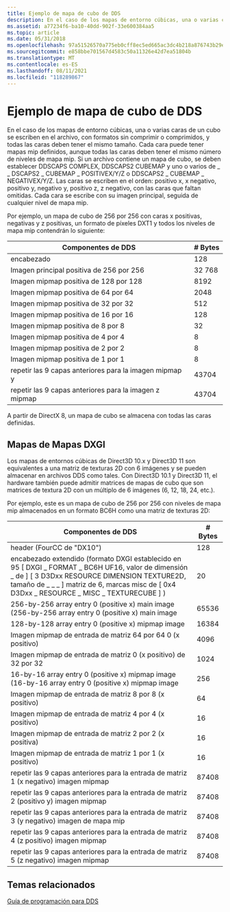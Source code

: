 ```yaml
---
title: Ejemplo de mapa de cubo de DDS
description: En el caso de los mapas de entorno cúbicas, una o varias caras de un cubo se escriben en el archivo, con formatos sin comprimir o comprimidos, y todas las caras deben tener el mismo tamaño.
ms.assetid: a77234f6-ba10-40dd-902f-33e600384aa5
ms.topic: article
ms.date: 05/31/2018
ms.openlocfilehash: 97a51526570a775eb0cff8ec5ed665ac3dc4b218a876743b29e983bd9c03e9ac
ms.sourcegitcommit: e858bbe701567d4583c50a11326e42d7ea51804b
ms.translationtype: MT
ms.contentlocale: es-ES
ms.lasthandoff: 08/11/2021
ms.locfileid: "118289867"
---
```

# <a name="dds-cube-map-example"></a>Ejemplo de mapa de cubo de DDS

En el caso de los mapas de entorno cúbicas, una o varias caras de un cubo se escriben en el archivo, con formatos sin comprimir o comprimidos, y todas las caras deben tener el mismo tamaño. Cada cara puede tener mapas mip definidos, aunque todas las caras deben tener el mismo número de niveles de mapa mip. Si un archivo contiene un mapa de cubo, se deben establecer DDSCAPS COMPLEX, DDSCAPS2 CUBEMAP y uno o varios de \_ \_ DSCAPS2 \_ CUBEMAP \_ POSITIVEX/Y/Z o DDSCAPS2 \_ CUBEMAP \_ NEGATIVEX/Y/Z. Las caras se escriben en el orden: positivo x, x negativo, positivo y, negativo y, positivo z, z negativo, con las caras que faltan omitidas. Cada cara se escribe con su imagen principal, seguida de cualquier nivel de mapa mip.

Por ejemplo, un mapa de cubo de 256 por 256 con caras x positivas, negativas y z positivas, un formato de píxeles DXT1 y todos los niveles de mapa mip contendrán lo siguiente:



| Componentes de DDS                                      | \# Bytes |
|-----------------------------------------------------|----------|
| encabezado                                              | 128      |
| Imagen principal positiva de 256 por 256                    | 32 768    |
| Imagen mipmap positiva de 128 por 128                  | 8192     |
| Imagen mipmap positiva de 64 por 64                    | 2048     |
| Imagen mipmap positiva de 32 por 32                    | 512      |
| Imagen mipmap positiva de 16 por 16                    | 128      |
| Imagen mipmap positiva de 8 por 8                      | 32       |
| Imagen mipmap positiva de 4 por 4                      | 8        |
| Imagen mipmap positiva de 2 por 2                      | 8        |
| Imagen mipmap positiva de 1 por 1                      | 8        |
| repetir las 9 capas anteriores para la imagen mipmap y | 43704    |
| repetir las 9 capas anteriores para la imagen z mipmap | 43704    |



 

A partir de DirectX 8, un mapa de cubo se almacena con todas las caras definidas.

## <a name="dxgi-cube-maps"></a>Mapas de Mapas DXGI

Los mapas de entornos cúbicas de Direct3D 10.x y Direct3D 11 son equivalentes a una matriz de texturas 2D con 6 imágenes y se pueden almacenar en archivos DDS como tales. Con Direct3D 10.1 y Direct3D 11, el hardware también puede admitir matrices de mapas de cubo que son matrices de textura 2D con un múltiplo de 6 imágenes (6, 12, 18, 24, etc.).

Por ejemplo, este es un mapa de cubo de 256 por 256 con niveles de mapa mip almacenados en un formato BC6H como una matriz de texturas 2D:



| Componentes de DDS                                                                                                                                                                                                  | \# Bytes |
|-----------------------------------------------------------------------------------------------------------------------------------------------------------------------------------------------------------------|----------|
| header (FourCC de "DX10")                                                                                                                                                                                       | 128      |
| encabezado extendido (formato DXGI establecido en 95 \[ DXGI \_ FORMAT \_ BC6H UF16, valor de dimensión \_ de \] \[ 3 D3Dxx RESOURCE DIMENSION TEXTURE2D, tamaño de \_ \_ \_ \] matriz de 6, marcas misc de \[ 0x4 D3Dxx \_ RESOURCE \_ MISC \_ TEXTURECUBE \] ) | 20       |
| 256-by-256 array entry 0 (positive x) main image (256-by-256 array entry 0 (positive x) main image                                                                                                                                                                | 65536    |
| 128-by-128 array entry 0 (positive x) mipmap image                                                                                                                                                              | 16384    |
| Imagen mipmap de entrada de matriz 64 por 64 0 (x positivo)                                                                                                                                                                | 4096     |
| Imagen mipmap de entrada de matriz 0 (x positivo) de 32 por 32                                                                                                                                                                | 1024     |
| 16-by-16 array entry 0 (positive x) mipmap image (16-by-16 array entry 0 (positive x) mipmap image                                                                                                                                                                | 256      |
| Imagen mipmap de entrada de matriz 8 por 8 (x positivo)                                                                                                                                                                  | 64       |
| Imagen mipmap de entrada de matriz 4 por 4 (x positivo)                                                                                                                                                                  | 16       |
| Imagen mipmap de entrada de matriz 2 por 2 (x positiva)                                                                                                                                                                  | 16       |
| Imagen mipmap de entrada de matriz 1 por 1 (x positivo)                                                                                                                                                                  | 16       |
| repetir las 9 capas anteriores para la entrada de matriz 1 (x negativo) imagen mipmap                                                                                                                                        | 87408    |
| repetir las 9 capas anteriores para la entrada de matriz 2 (positivo y) imagen mipmap                                                                                                                                        | 87408    |
| repetir las 9 capas anteriores para la entrada de matriz 3 (y negativo) imagen de mapa mip                                                                                                                                        | 87408    |
| repetir las 9 capas anteriores para la entrada de matriz 4 (z positivo) imagen mipmap                                                                                                                                        | 87408    |
| repetir las 9 capas anteriores para la entrada de matriz 5 (z negativo) imagen mipmap                                                                                                                                        | 87408    |



 

## <a name="related-topics"></a>Temas relacionados

<dl> <dt>

[Guía de programación para DDS](dx-graphics-dds-pguide.md)
</dt> </dl>

 

 




